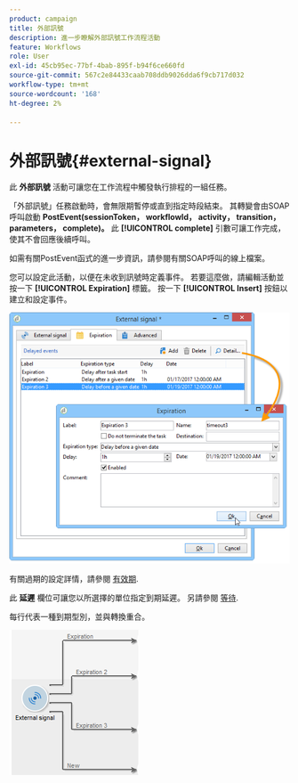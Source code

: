 ```yaml
---
product: campaign
title: 外部訊號
description: 進一步瞭解外部訊號工作流程活動
feature: Workflows
role: User
exl-id: 45cb95ec-77bf-4bab-895f-b94f6ce660fd
source-git-commit: 567c2e84433caab708ddb9026dda6f9cb717d032
workflow-type: tm+mt
source-wordcount: '168'
ht-degree: 2%

---
```


# 外部訊號{#external-signal}



此 **外部訊號** 活動可讓您在工作流程中觸發執行排程的一組任務。

「外部訊號」任務啟動時，會無限期暫停或直到指定時段結束。 其轉變會由SOAP呼叫啟動 **PostEvent(sessionToken， workflowId， activity， transition， parameters， complete)。** 此 **[!UICONTROL complete]** 引數可讓工作完成，使其不會回應後續呼叫。

如需有關PostEvent函式的進一步資訊，請參閱有關SOAP呼叫的線上檔案。

您可以設定此活動，以便在未收到訊號時定義事件。 若要這麼做，請編輯活動並按一下 **[!UICONTROL Expiration]** 標籤。 按一下 **[!UICONTROL Insert]** 按鈕以建立和設定事件。

![](assets/edit_signal.png)

有關過期的設定詳情，請參閱 [有效期](define-approvals.md).

此 **延遲** 欄位可讓您以所選擇的單位指定到期延遲。 另請參閱 [等待](wait.md).

每行代表一種到期型別，並與轉換重合。

![](assets/external_sign_diag.png)
